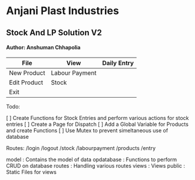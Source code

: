 # Anjani Plast Industries
## Stock And LP Solution V2
#### Author: Anshuman Chhapolia


| File          | View          | Daily Entry |  
|---------------|---------------|-------------|
|New Product    |Labour Payment |             |
|Edit Product   |Stock          |             |
|Exit           |


Todo:

 [ ] Create Functions for Stock Entries and perform various actions for stock entries 
 [ ] Create a Page for Dispatch
 [ ] Add a Global Variable for Products and create Functions
 [ ] Use Mutex to prevent simeltaneous use of database

Routes: 
/login
/logout
/stock
/labourpayment
/products
/entry

model       : Contains the model of data 
opdatabase  : Functions to perform CRUD on database
routes      : Handling various routes
views       : Views 
public      : Static Files for views 